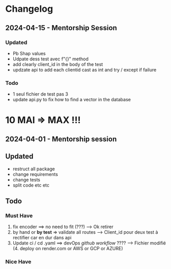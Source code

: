 # Changelog 

## 2024-04-15 - Mentorship Session



### Updated 
- Pb Shap values
- Udpate dess test avec f"{}" method 
- add clearly client_id in the body of the test
- updzate api to add each clientid cast as int and  try  / except if failure 

### Todo 
- 1 seul fichier de test pas 3
- update api.py to fix how to find a vector in the database

# 10 MAI => MAX  !!! 

## 2024-04-01 - Mentorship session

## Updated 
- restruct all package 
- change requirements 
- change tests 
- split code etc etc 

## Todo 

### Must Have
1. fix encoder ==> no need to fit (???) --> Ok retirer
2. by hand or **by test** => validate all routes --> Client_id pour deux test à rectifier car en dur dans api
3. Update ci / cd .yaml ==> devOps *github workflow* ???? --> Fichier modifié
(4. deploy on render.com or AWS or GCP or AZURE)

### Nice Have 